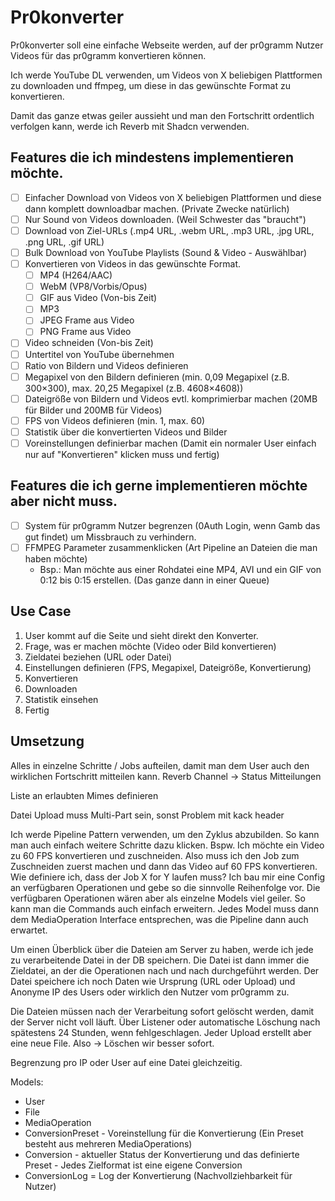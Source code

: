 # Pr0konverter

Pr0konverter soll eine einfache Webseite werden, auf der pr0gramm Nutzer Videos für das pr0gramm konvertieren können.

Ich werde YouTube DL verwenden, um Videos von X beliebigen Plattformen zu downloaden und ffmpeg, um diese in das
gewünschte Format zu konvertieren.

Damit das ganze etwas geiler aussieht und man den Fortschritt ordentlich verfolgen kann, werde ich Reverb mit Shadcn
verwenden.

## Features die ich mindestens implementieren möchte.

- [ ] Einfacher Download von Videos von X beliebigen Plattformen und diese dann komplett downloadbar machen. (Private
  Zwecke natürlich)
- [ ] Nur Sound von Videos downloaden. (Weil Schwester das "braucht")
- [ ] Download von Ziel-URLs (.mp4 URL, .webm URL, .mp3 URL, .jpg URL, .png URL, .gif URL)
- [ ] Bulk Download von YouTube Playlists (Sound & Video - Auswählbar)
- [ ] Konvertieren von Videos in das gewünschte Format.
    - [ ] MP4 (H264/AAC)
    - [ ] WebM (VP8/Vorbis/Opus)
    - [ ] GIF aus Video (Von-bis Zeit)
    - [ ] MP3
    - [ ] JPEG Frame aus Video
    - [ ] PNG Frame aus Video
- [ ] Video schneiden (Von-bis Zeit)
- [ ] Untertitel von YouTube übernehmen
- [ ] Ratio von Bildern und Videos definieren
- [ ] Megapixel von den Bildern definieren (min. 0,09 Megapixel (z.B. 300×300), max. 20,25 Megapixel (z.B. 4608×4608))
- [ ] Dateigröße von Bildern und Videos evtl. komprimierbar machen (20MB für Bilder und 200MB für Videos)
- [ ] FPS von Videos definieren (min. 1, max. 60)
- [ ] Statistik über die konvertierten Videos und Bilder
- [ ] Voreinstellungen definierbar machen (Damit ein normaler User einfach nur auf "Konvertieren" klicken muss und
  fertig)

## Features die ich gerne implementieren möchte aber nicht muss.

- [ ] System für pr0gramm Nutzer begrenzen (0Auth Login, wenn Gamb das gut findet) um Missbrauch zu verhindern.
- [ ] FFMPEG Parameter zusammenklicken (Art Pipeline an Dateien die man haben möchte)
    - Bsp.: Man möchte aus einer Rohdatei eine MP4, AVI und ein GIF von 0:12 bis 0:15 erstellen. (Das ganze dann in
      einer Queue)

## Use Case

1. User kommt auf die Seite und sieht direkt den Konverter.
2. Frage, was er machen möchte (Video oder Bild konvertieren)
3. Zieldatei beziehen (URL oder Datei)
4. Einstellungen definieren (FPS, Megapixel, Dateigröße, Konvertierung)
5. Konvertieren
6. Downloaden
7. Statistik einsehen
8. Fertig

## Umsetzung

Alles in einzelne Schritte / Jobs aufteilen, damit man dem User auch den wirklichen Fortschritt mitteilen kann.
Reverb Channel → Status Mitteilungen

Liste an erlaubten Mimes definieren

Datei Upload muss Multi-Part sein, sonst Problem mit kack header

Ich werde Pipeline Pattern verwenden, um den Zyklus abzubilden. So kann man auch einfach weitere Schritte dazu klicken.
Bspw. Ich möchte ein Video zu 60 FPS konvertieren und zuschneiden.
Also muss ich den Job zum Zuschneiden zuerst machen und dann das Video auf 60 FPS konvertieren.
Wie definiere ich, dass der Job X for Y laufen muss?
Ich bau mir eine Config an verfügbaren Operationen und gebe so die sinnvolle Reihenfolge vor.
Die verfügbaren Operationen wären aber als einzelne Models viel geiler. So kann man die Commands auch einfach erweitern.
Jedes Model muss dann dem MediaOperation Interface entsprechen, was die Pipeline dann auch erwartet.

Um einen Überblick über die Dateien am Server zu haben, werde ich jede zu verarbeitende Datei in der DB speichern.
Die Datei ist dann immer die Zieldatei, an der die Operationen nach und nach durchgeführt werden.
Der Datei speichere ich noch Daten wie Ursprung (URL oder Upload) und Anonyme IP des Users oder wirklich den Nutzer vom
pr0gramm zu.

Die Dateien müssen nach der Verarbeitung sofort gelöscht werden, damit der Server nicht voll läuft.
Über Listener oder automatische Löschung nach spätestens 24 Stunden, wenn fehlgeschlagen.
Jeder Upload erstellt aber eine neue File. Also → Löschen wir besser sofort.

Begrenzung pro IP oder User auf eine Datei gleichzeitig.

Models:

- User
- File
- MediaOperation
- ConversionPreset - Voreinstellung für die Konvertierung (Ein Preset besteht aus mehreren MediaOperations)
- Conversion - aktueller Status der Konvertierung und das definierte Preset - Jedes Zielformat ist eine eigene
  Conversion
- ConversionLog = Log der Konvertierung (Nachvollziehbarkeit für Nutzer)

